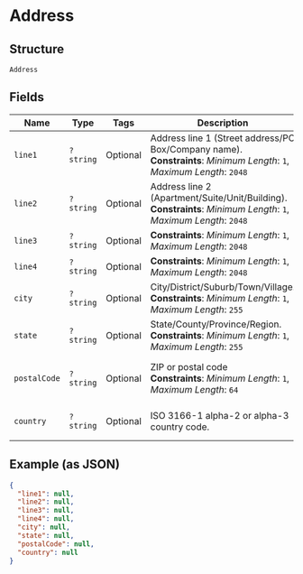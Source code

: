 
# Address

## Structure

`Address`

## Fields

| Name | Type | Tags | Description | Getter | Setter |
|  --- | --- | --- | --- | --- | --- |
| `line1` | `?string` | Optional | Address line 1 (Street address/PO Box/Company name).<br>**Constraints**: *Minimum Length*: `1`, *Maximum Length*: `2048` | getLine1(): ?string | setLine1(?string line1): void |
| `line2` | `?string` | Optional | Address line 2 (Apartment/Suite/Unit/Building).<br>**Constraints**: *Minimum Length*: `1`, *Maximum Length*: `2048` | getLine2(): ?string | setLine2(?string line2): void |
| `line3` | `?string` | Optional | **Constraints**: *Minimum Length*: `1`, *Maximum Length*: `2048` | getLine3(): ?string | setLine3(?string line3): void |
| `line4` | `?string` | Optional | **Constraints**: *Minimum Length*: `1`, *Maximum Length*: `2048` | getLine4(): ?string | setLine4(?string line4): void |
| `city` | `?string` | Optional | City/District/Suburb/Town/Village.<br>**Constraints**: *Minimum Length*: `1`, *Maximum Length*: `255` | getCity(): ?string | setCity(?string city): void |
| `state` | `?string` | Optional | State/County/Province/Region.<br>**Constraints**: *Minimum Length*: `1`, *Maximum Length*: `255` | getState(): ?string | setState(?string state): void |
| `postalCode` | `?string` | Optional | ZIP or postal code<br>**Constraints**: *Minimum Length*: `1`, *Maximum Length*: `64` | getPostalCode(): ?string | setPostalCode(?string postalCode): void |
| `country` | `?string` | Optional | ISO 3166-1 alpha-2 or alpha-3 country code. | getCountry(): ?string | setCountry(?string country): void |

## Example (as JSON)

```json
{
  "line1": null,
  "line2": null,
  "line3": null,
  "line4": null,
  "city": null,
  "state": null,
  "postalCode": null,
  "country": null
}
```

